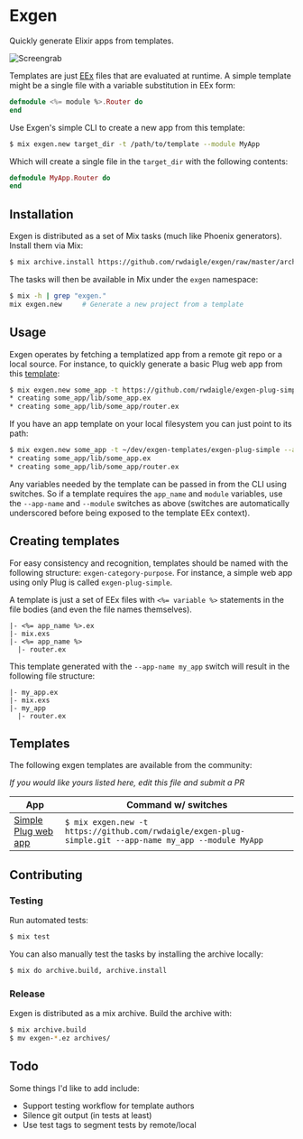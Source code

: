 # Exgen

Quickly generate Elixir apps from templates.

![Screengrab]()

Templates are just [EEx](http://elixir-lang.org/docs/stable/eex/EEx.html) files that are evaluated at runtime. A simple template might be a single file with a variable substitution in EEx form:

```elixir
defmodule <%= module %>.Router do
end
```

Use Exgen's simple CLI to create a new app from this template:

```bash
$ mix exgen.new target_dir -t /path/to/template --module MyApp
```

Which will create a single file in the `target_dir` with the following contents:

```elixir
defmodule MyApp.Router do
end
```

## Installation

Exgen is distributed as a set of Mix tasks (much like Phoenix generators). Install them via Mix:

```bash
$ mix archive.install https://github.com/rwdaigle/exgen/raw/master/archives/exgen-0.5.0.ez
```

The tasks will then be available in Mix under the `exgen` namespace:

```bash
$ mix -h | grep "exgen."
mix exgen.new     # Generate a new project from a template
```

## Usage

Exgen operates by fetching a templatized app from a remote git repo or a local source. For instance, to quickly generate a basic Plug web app from this [template](https://github.com/rwdaigle/exgen-plug-simple):

```bash
$ mix exgen.new some_app -t https://github.com/rwdaigle/exgen-plug-simple.git --app-name some_app --module SomeApp
* creating some_app/lib/some_app.ex
* creating some_app/lib/some_app/router.ex
```

If you have an app template on your local filesystem you can just point to its path:

```bash
$ mix exgen.new some_app -t ~/dev/exgen-templates/exgen-plug-simple --app-name some_app --module SomeApp
* creating some_app/lib/some_app.ex
* creating some_app/lib/some_app/router.ex
```

Any variables needed by the template can be passed in from the CLI using switches. So if a template requires the `app_name` and `module` variables, use the `--app-name` and `--module` switches as above (switches are automatically underscored before being exposed to the template EEx context).

## Creating templates

For easy consistency and recognition, templates should be named with the following structure: `exgen-category-purpose`. For instance, a simple web app using only Plug is called `exgen-plug-simple`.

A template is just a set of EEx files with `<%= variable %>` statements in the file bodies (and even the file names themselves).

```text
|- <%= app_name %>.ex
|- mix.exs
|- <%= app_name %>
  |- router.ex
```

This template generated with the `--app-name my_app` switch will result in the following file structure:

```text
|- my_app.ex
|- mix.exs
|- my_app
  |- router.ex
```

## Templates

The following exgen templates are available from the community:

_If you would like yours listed here, edit this file and submit a PR_

App | Command w/ switches
----|--------------------
[Simple Plug web app](https://github.com/rwdaigle/exgen-plug-simple) | `$ mix exgen.new -t https://github.com/rwdaigle/exgen-plug-simple.git --app-name my_app --module MyApp`

## Contributing

### Testing

Run automated tests:

```bash
$ mix test
```

You can also manually test the tasks by installing the archive locally:

```bash
$ mix do archive.build, archive.install
```

### Release

Exgen is distributed as a mix archive. Build the archive with:

```bash
$ mix archive.build
$ mv exgen-*.ez archives/
```

## Todo

Some things I'd like to add include:

* Support testing workflow for template authors
* Silence git output (in tests at least)
* Use test tags to segment tests by remote/local
